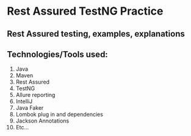 # Rest Assured TestNG Practice

## Rest Assured testing, examples, explanations

## Technologies/Tools used:

1. Java
2. Maven
3. Rest Assured
4. TestNG
5. Allure reporting
6. IntelliJ
7. Java Faker
8. Lombok plug in and dependencies
9. Jackson Annotations
10. Etc...
